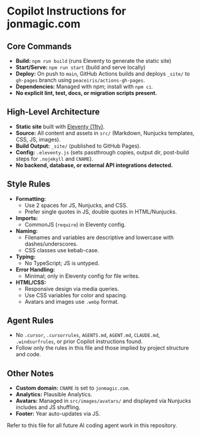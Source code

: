 # Copilot Instructions for jonmagic.com

## Core Commands
- **Build:** `npm run build` (runs Eleventy to generate the static site)
- **Start/Serve:** `npm run start` (build and serve locally)
- **Deploy:** On push to `main`, GitHub Actions builds and deploys `_site/` to `gh-pages` branch using `peaceiris/actions-gh-pages`.
- **Dependencies:** Managed with npm; install with `npm ci`.
- **No explicit lint, test, docs, or migration scripts present.**

## High-Level Architecture
- **Static site** built with [Eleventy (11ty)](https://www.11ty.dev/).
- **Source:** All content and assets in `src/` (Markdown, Nunjucks templates, CSS, JS, images).
- **Build Output:** `_site/` (published to GitHub Pages).
- **Config:** `.eleventy.js` (sets passthrough copies, output dir, post-build steps for `.nojekyll` and `CNAME`).
- **No backend, database, or external API integrations detected.**

## Style Rules
- **Formatting:**
  - Use 2 spaces for JS, Nunjucks, and CSS.
  - Prefer single quotes in JS, double quotes in HTML/Nunjucks.
- **Imports:**
  - CommonJS (`require`) in Eleventy config.
- **Naming:**
  - Filenames and variables are descriptive and lowercase with dashes/underscores.
  - CSS classes use kebab-case.
- **Typing:**
  - No TypeScript; JS is untyped.
- **Error Handling:**
  - Minimal; only in Eleventy config for file writes.
- **HTML/CSS:**
  - Responsive design via media queries.
  - Use CSS variables for color and spacing.
  - Avatars and images use `.webp` format.

## Agent Rules
- No `.cursor`, `.cursorrules`, `AGENTS.md`, `AGENT.md`, `CLAUDE.md`, `.windsurfrules`, or prior Copilot instructions found.
- Follow only the rules in this file and those implied by project structure and code.

## Other Notes
- **Custom domain:** `CNAME` is set to `jonmagic.com`.
- **Analytics:** Plausible Analytics.
- **Avatars:** Managed in `src/images/avatars/` and displayed via Nunjucks includes and JS shuffling.
- **Footer:** Year auto-updates via JS.

Refer to this file for all future AI coding agent work in this repository.
